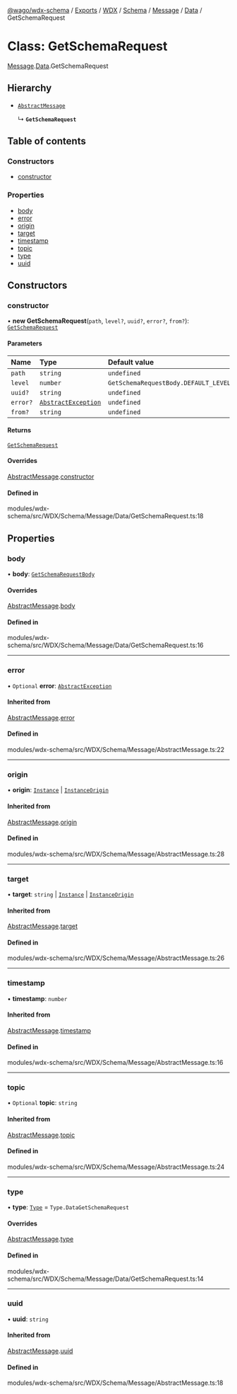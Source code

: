 [@wago/wdx-schema](../README.md) / [Exports](../modules.md) / [WDX](../modules/WDX.md) / [Schema](../modules/WDX.Schema.md) / [Message](../modules/WDX.Schema.Message.md) / [Data](../modules/WDX.Schema.Message.Data.md) / GetSchemaRequest

# Class: GetSchemaRequest

[Message](../modules/WDX.Schema.Message.md).[Data](../modules/WDX.Schema.Message.Data.md).GetSchemaRequest

## Hierarchy

- [`AbstractMessage`](WDX.Schema.Message.AbstractMessage.md)

  ↳ **`GetSchemaRequest`**

## Table of contents

### Constructors

- [constructor](WDX.Schema.Message.Data.GetSchemaRequest.md#constructor)

### Properties

- [body](WDX.Schema.Message.Data.GetSchemaRequest.md#body)
- [error](WDX.Schema.Message.Data.GetSchemaRequest.md#error)
- [origin](WDX.Schema.Message.Data.GetSchemaRequest.md#origin)
- [target](WDX.Schema.Message.Data.GetSchemaRequest.md#target)
- [timestamp](WDX.Schema.Message.Data.GetSchemaRequest.md#timestamp)
- [topic](WDX.Schema.Message.Data.GetSchemaRequest.md#topic)
- [type](WDX.Schema.Message.Data.GetSchemaRequest.md#type)
- [uuid](WDX.Schema.Message.Data.GetSchemaRequest.md#uuid)

## Constructors

### constructor

• **new GetSchemaRequest**(`path`, `level?`, `uuid?`, `error?`, `from?`): [`GetSchemaRequest`](WDX.Schema.Message.Data.GetSchemaRequest.md)

#### Parameters

| Name | Type | Default value |
| :------ | :------ | :------ |
| `path` | `string` | `undefined` |
| `level` | `number` | `GetSchemaRequestBody.DEFAULT_LEVEL` |
| `uuid?` | `string` | `undefined` |
| `error?` | [`AbstractException`](WDX.Schema.Model.Exception.AbstractException.md) | `undefined` |
| `from?` | `string` | `undefined` |

#### Returns

[`GetSchemaRequest`](WDX.Schema.Message.Data.GetSchemaRequest.md)

#### Overrides

[AbstractMessage](WDX.Schema.Message.AbstractMessage.md).[constructor](WDX.Schema.Message.AbstractMessage.md#constructor)

#### Defined in

modules/wdx-schema/src/WDX/Schema/Message/Data/GetSchemaRequest.ts:18

## Properties

### body

• **body**: [`GetSchemaRequestBody`](WDX.Schema.Model.Data.GetSchemaRequestBody.md)

#### Overrides

[AbstractMessage](WDX.Schema.Message.AbstractMessage.md).[body](WDX.Schema.Message.AbstractMessage.md#body)

#### Defined in

modules/wdx-schema/src/WDX/Schema/Message/Data/GetSchemaRequest.ts:16

___

### error

• `Optional` **error**: [`AbstractException`](WDX.Schema.Model.Exception.AbstractException.md)

#### Inherited from

[AbstractMessage](WDX.Schema.Message.AbstractMessage.md).[error](WDX.Schema.Message.AbstractMessage.md#error)

#### Defined in

modules/wdx-schema/src/WDX/Schema/Message/AbstractMessage.ts:22

___

### origin

• **origin**: [`Instance`](WDX.Schema.Model.Instance.Instance.md) \| [`InstanceOrigin`](WDX.Schema.Model.Instance.InstanceOrigin.md)

#### Inherited from

[AbstractMessage](WDX.Schema.Message.AbstractMessage.md).[origin](WDX.Schema.Message.AbstractMessage.md#origin)

#### Defined in

modules/wdx-schema/src/WDX/Schema/Message/AbstractMessage.ts:28

___

### target

• **target**: `string` \| [`Instance`](WDX.Schema.Model.Instance.Instance.md) \| [`InstanceOrigin`](WDX.Schema.Model.Instance.InstanceOrigin.md)

#### Inherited from

[AbstractMessage](WDX.Schema.Message.AbstractMessage.md).[target](WDX.Schema.Message.AbstractMessage.md#target)

#### Defined in

modules/wdx-schema/src/WDX/Schema/Message/AbstractMessage.ts:26

___

### timestamp

• **timestamp**: `number`

#### Inherited from

[AbstractMessage](WDX.Schema.Message.AbstractMessage.md).[timestamp](WDX.Schema.Message.AbstractMessage.md#timestamp)

#### Defined in

modules/wdx-schema/src/WDX/Schema/Message/AbstractMessage.ts:16

___

### topic

• `Optional` **topic**: `string`

#### Inherited from

[AbstractMessage](WDX.Schema.Message.AbstractMessage.md).[topic](WDX.Schema.Message.AbstractMessage.md#topic)

#### Defined in

modules/wdx-schema/src/WDX/Schema/Message/AbstractMessage.ts:24

___

### type

• **type**: [`Type`](../enums/WDX.Schema.Message.Type.md) = `Type.DataGetSchemaRequest`

#### Overrides

[AbstractMessage](WDX.Schema.Message.AbstractMessage.md).[type](WDX.Schema.Message.AbstractMessage.md#type)

#### Defined in

modules/wdx-schema/src/WDX/Schema/Message/Data/GetSchemaRequest.ts:14

___

### uuid

• **uuid**: `string`

#### Inherited from

[AbstractMessage](WDX.Schema.Message.AbstractMessage.md).[uuid](WDX.Schema.Message.AbstractMessage.md#uuid)

#### Defined in

modules/wdx-schema/src/WDX/Schema/Message/AbstractMessage.ts:18
